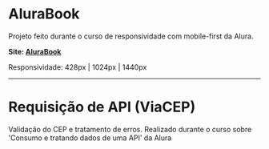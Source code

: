 # AluraBook
Projeto feito durante o curso de responsividade com mobile-first da Alura.

**Site: [AluraBook](https://viniaraujo99.github.io/AluraBook/)**

Responsividade: 428px | 1024px | 1440px

---
# Requisição de API (ViaCEP)
Validação do CEP e tratamento de erros.
Realizado durante o curso sobre 'Consumo e tratando dados de uma API' da Alura
